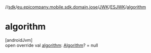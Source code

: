 //[sdk](../../../../index.md)/[eu.epicompany.mobile.sdk.domain.jose](../../index.md)/[JWK](../index.md)/[ESJWK](index.md)/[algorithm](algorithm.md)

# algorithm

[androidJvm]\
open override val [algorithm](algorithm.md): [Algorithm](../../-algorithm/index.md)? = null
